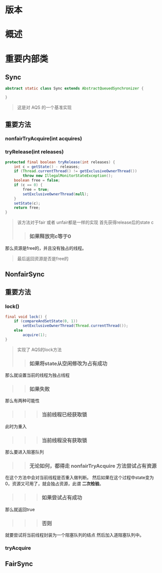 # 版本
# 概述
# 重要内部类
## Sync
```java
abstract static class Sync extends AbstractQueuedSynchronizer {

}
```
> 这是对 AQS 的一个基准实现

## 重要方法
### nonfairTryAcquire(int acquires)
### tryRelease(int releases)
```java
protected final boolean tryRelease(int releases) {
    int c = getState() - releases;
    if (Thread.currentThread() != getExclusiveOwnerThread())
        throw new IllegalMonitorStateException();
    boolean free = false;
    if (c == 0) {
        free = true;
        setExclusiveOwnerThread(null);
    }
    setState(c);
    return free;
}
```
> 该方法对于fair 或者 unfair都是一样的实现
> 首先获得release后的state c
>> ### 如果释放完c等于0
那么资源是free的，并且没有独占的线程。
> 最后返回资源是否是free的




## NonfairSync
## 重要方法
### lock()
```java
final void lock() {
    if (compareAndSetState(0, 1))
        setExclusiveOwnerThread(Thread.currentThread());
    else
        acquire(1);
}
```
> 实现了 AQS的lock方法
>> ### 如果将state从空闲修改为占有成功
那么就设置当前的线程为独占线程
>> ### 如果失败
那么有两种可能性
>>> ### 当前线程已经获取锁
此时为重入
>>> ### 当前线程没有获取锁
那么要进入阻塞队列
>> ### 无论如何，都得走 nonfairTryAcquire 方法尝试占有资源
在这个方法中会对当前线程是否重入做判断。
然后如果在这个过程中state变为0，资源又可用了，就会独占资源，此谓 **二次检验**。
>>> ### 如果尝试占有成功
那么就返回true
>>> ### 否则
就要尝试将当前线程封装为一个阻塞队列的结点
然后加入道阻塞队列中。

### tryAcquire

## FairSync
